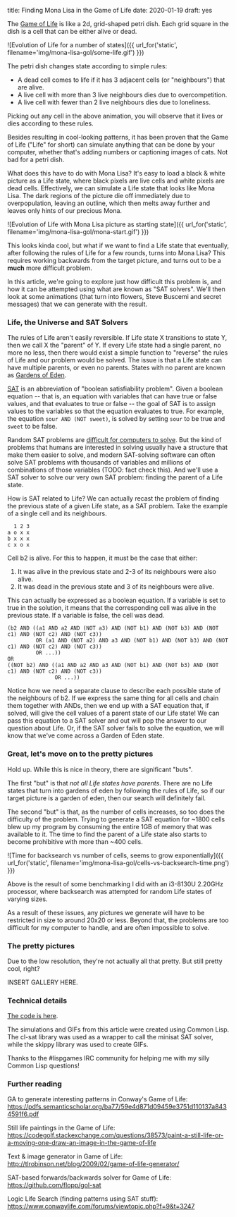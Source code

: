 title: Finding Mona Lisa in the Game of Life
date: 2020-01-19
draft: yes

The [Game of Life](https://en.wikipedia.org/wiki/Conway%27s_Game_of_Life) is like a 2d, grid-shaped petri dish. Each grid square in the dish is a cell that can be either alive or dead.

![Evolution of Life for a number of states]({{ url_for('static', filename='img/mona-lisa-gol/some-life.gif') }})

The petri dish changes state according to simple rules:

* A dead cell comes to life if it has 3 adjacent cells (or "neighbours") that are alive.
* A live cell with more than 3 live neighbours dies due to overcompetition.
* A live cell with fewer than 2 live neighbours dies due to loneliness.

Picking out any cell in the above animation, you will observe that it lives or dies according to these rules.

Besides resulting in cool-looking patterns, it has been proven that the Game of Life ("Life" for short) can simulate anything that can be done by your computer, whether that's adding numbers or captioning images of cats. Not bad for a petri dish.

What does this have to do with Mona Lisa? It's easy to load a black & white picture as a Life state, where black pixels are live cells and white pixels are dead cells. Effectively, we can simulate a Life state that looks like Mona Lisa. The dark regions of the picture die off immediately due to overpopulation, leaving an outline, which then melts away further and leaves only hints of our precious Mona.

![Evolution of Life with Mona Lisa picture as starting state]({{ url_for('static', filename='img/mona-lisa-gol/mona-start.gif') }})

This looks kinda cool, but what if we want to find a Life state that eventually, after following the rules of Life for a few rounds, turns into Mona Lisa? This requires working backwards from the target picture, and turns out to be a **much** more difficult problem.

In this article, we're going to explore just how difficult this problem is, and how it can be attempted using what are known as "SAT solvers". We'll then look at some animations (that turn into flowers, Steve Buscemi and secret messages) that we can generate with the result.

### Life, the Universe and SAT Solvers
The rules of Life aren't easily reversible. If Life state X transitions to state Y, then we call X the "parent" of Y. If every Life state had a single parent, no more no less, then there would exist a simple function to "reverse" the rules of Life and our problem would be solved. The issue is that a Life state can have multiple parents, or even no parents. States with no parent are known as [Gardens of Eden](https://en.wikipedia.org/wiki/Garden_of_Eden_(cellular_automaton)).

[SAT](https://en.wikipedia.org/wiki/Boolean_satisfiability_problem) is an abbreviation of "boolean satisfiability problem". Given a boolean equation -- that is, an equation with variables that can have true or false values, and that evaluates to true or false -- the goal of SAT is to assign values to the variables so that the equation evaluates to true. For example, the equation `sour AND (NOT sweet)`, is solved by setting `sour` to be true and `sweet` to be false.

Random SAT problems are [difficult for computers to solve](https://en.wikipedia.org/wiki/NP-completeness). But the kind of problems that humans are interested in solving usually have a structure that make them easier to solve, and modern SAT-solving software can often solve SAT problems with thousands of variables and millions of combinations of those variables (TODO: fact check this). And we'll use a SAT solver to solve our very own SAT problem: finding the parent of a Life state.

How is SAT related to Life? We can actually recast the problem of finding the previous state of a given Life state, as a SAT problem. Take the example of a single cell and its neighbours.

      1 2 3
    a o x x
    b x x x
    c x o x


Cell b2 is alive. For this to happen, it must be the case that either:

1. It was alive in the previous state and 2-3 of its neighbours were also alive.
2. It was dead in the previous state and 3 of its neighbours were alive.

This can actually be expressed as a boolean equation. If a variable is set to true in the solution, it means that the corresponding cell was alive in the previous state. If a variable is false, the cell was dead.

    (b2 AND ((a1 AND a2 AND (NOT a3) AND (NOT b1) AND (NOT b3) AND (NOT c1) AND (NOT c2) AND (NOT c3))
             OR (a1 AND (NOT a2) AND a3 AND (NOT b1) AND (NOT b3) AND (NOT c1) AND (NOT c2) AND (NOT c3))
             OR ...))
    OR
    ((NOT b2) AND ((a1 AND a2 AND a3 AND (NOT b1) AND (NOT b3) AND (NOT c1) AND (NOT c2) AND (NOT c3))
                   OR ...))


Notice how we need a separate clause to describe each possible state of the neighbours of b2. If we express the same thing for all cells and chain them together with ANDs, then we end up with a SAT equation that, if solved, will give the cell values of a parent state of our Life state! We can pass this equation to a SAT solver and out will pop the answer to our question about Life. Or, if the SAT solver fails to solve the equation, we will know that we've come across a Garden of Eden state.

### Great, let's move on to the pretty pictures
Hold up. While this is nice in theory, there are significant "buts".

The first "but" is that *not all Life states have parents*. There are no Life states that turn into gardens of eden by following the rules of Life, so if our target picture is a garden of eden, then our search will definitely fail.

The second "but" is that, as the number of cells increases, so too does the difficulty of the problem. Trying to generate a SAT equation for ~1800 cells blew up my program by consuming the entire 1GB of memory that was available to it. The time to find the parent of a Life state also starts to become prohibitive with more than ~400 cells.

![Time for backsearch vs number of cells, seems to grow exponentially]({{ url_for('static', filename='img/mona-lisa-gol/cells-vs-backsearch-time.png') }})

Above is the result of some benchmarking I did with an i3-8130U 2.20GHz processor, where backsearch was attempted for random Life states of varying sizes.

As a result of these issues, any pictures we generate will have to be restricted in size to around 20x20 or less. Beyond that, the problems are too difficult for my computer to handle, and are often impossible to solve.

### The pretty pictures
Due to the low resolution, they're not actually all that pretty. But still pretty cool, right?

INSERT GALLERY HERE.

### Technical details
[The code is here](https://github.com/Kevinpgalligan/MonaLisaGameOfLife).

The simulations and GIFs from this article were created using Common Lisp. The cl-sat library was used as a wrapper to call the minisat SAT solver, while the skippy library was used to create GIFs.

Thanks to the #lispgames IRC community for helping me with my silly Common Lisp questions!

### Further reading
GA to generate interesting patterns in Conway's Game of Life: <https://pdfs.semanticscholar.org/ba77/59e4d871d09459e3751d110137a8434591f6.pdf>

Still life paintings in the Game of Life: <https://codegolf.stackexchange.com/questions/38573/paint-a-still-life-or-a-moving-one-draw-an-image-in-the-game-of-life>

Text & image generator in Game of Life: <http://tlrobinson.net/blog/2009/02/game-of-life-generator/>

SAT-based forwards/backwards solver for Game of Life: <https://github.com/flopp/gol-sat>

Logic Life Search (finding patterns using SAT stuff): <https://www.conwaylife.com/forums/viewtopic.php?f=9&t=3247>
